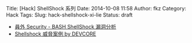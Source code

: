 Title: [Hack] ShellShock 系列
Date: 2014-10-08 11:58
Author: fkz
Category: Hack
Tags: 
Slug: hack-shellshock-xi-lie
Status: draft

+ [員外 Security - BASH ShellShock 漏洞分析](http://timhsu.chroot.org/2014/10/bash-shellshock.html)  
+ [Shellshock 威脅案例 by DEVCORE](http://www.slideshare.net/d3vc0r3/shell-shock)  
